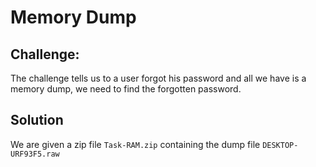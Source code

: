 # Memory Dump

## Challenge:

The challenge tells us to a user forgot his password and all we have is a memory dump, we need to find the forgotten password.

## Solution

We are given a zip file `Task-RAM.zip` containing the dump file `DESKTOP-URF93F5.raw`

